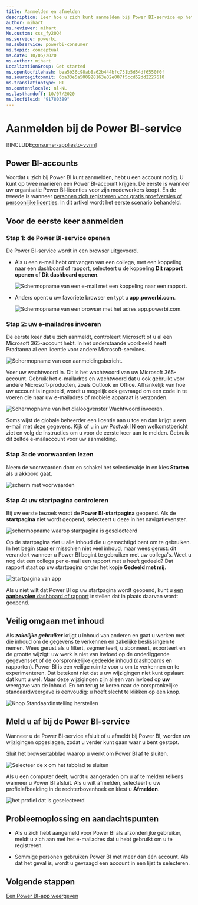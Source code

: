 ```yaml
---
title: Aanmelden en afmelden
description: Leer hoe u zich kunt aanmelden bij Power BI-service op het web en hoe u zich kunt afmelden.
author: mihart
ms.reviewer: mihart
Ms.custom: css_fy20Q4
ms.service: powerbi
ms.subservice: powerbi-consumer
ms.topic: conceptual
ms.date: 10/06/2020
ms.author: mihart
LocalizationGroup: Get started
ms.openlocfilehash: bea5b36c98ab8a62b444bfc731b5d54df6550f0f
ms.sourcegitcommit: 6ba33e5a500928163e02e007f5ccd52dd2227610
ms.translationtype: HT
ms.contentlocale: nl-NL
ms.lasthandoff: 10/07/2020
ms.locfileid: "91780389"
---
```

# <a name="sign-in-to-power-bi-service"></a>Aanmelden bij de Power BI-service

[!INCLUDE[consumer-appliesto-yynn](../includes/consumer-appliesto-yynn.md)]

## <a name="power-bi-accounts"></a>Power BI-accounts
Voordat u zich bij Power BI kunt aanmelden, hebt u een account nodig. U kunt op twee manieren een Power BI-account krijgen. De eerste is wanneer uw organisatie Power BI-licenties voor zijn medewerkers koopt. En de tweede is wanneer [personen zich registreren voor gratis proefversies of persoonlijke licenties](../fundamentals/service-self-service-signup-for-power-bi.md). In dit artikel wordt het eerste scenario behandeld.

## <a name="sign-in-for-the-first-time"></a>Voor de eerste keer aanmelden

### <a name="step-1-open-the-power-bi-service"></a>Stap 1: de Power BI-service openen
De Power BI-service wordt in een browser uitgevoerd. 

- Als u een e-mail hebt ontvangen van een collega, met een koppeling naar een dashboard of rapport, selecteert u de koppeling **Dit rapport openen** of **Dit dashboard openen**.

    ![Schermopname van een e-mail met een koppeling naar een rapport.](media/end-user-sign-in/power-bi-share.png)    

- Anders opent u uw favoriete browser en typt u **app.powerbi.com**.

    ![Schermopname van een browser met het adres app.powerbi.com.](media/end-user-sign-in/power-bi-signin.png)    


### <a name="step-2-type-your-email-address"></a>Stap 2: uw e-mailadres invoeren
De eerste keer dat u zich aanmeldt, controleert Microsoft of u al een Microsoft 365-account hebt. In het onderstaande voorbeeld heeft Pradtanna al een licentie voor andere Microsoft-services. 

![Schermopname van een aanmeldingsbericht.](media/end-user-sign-in/power-bi-already.png)

Voer uw wachtwoord in. Dit is het wachtwoord van uw Microsoft 365-account. Gebruik het e-mailadres en wachtwoord dat u ook gebruikt voor andere Microsoft-producten, zoals Outlook en Office.  Afhankelijk van hoe uw account is ingesteld, wordt u mogelijk ook gevraagd om een code in te voeren die naar uw e-mailadres of mobiele apparaat is verzonden.   

![Schermopname van het dialoogvenster Wachtwoord invoeren.](media/end-user-sign-in/power-bi-pass.png)

Soms wijst de globale beheerder een licentie aan u toe en dan krijgt u een e-mail met deze gegevens. Kijk of u in uw Postvak IN een welkomstbericht ziet en volg de instructies om u voor de eerste keer aan te melden. Gebruik dit zelfde e-mailaccount voor uw aanmelding. 
 
### <a name="step-3-review-the-terms-and-conditions"></a>Stap 3: de voorwaarden lezen
Neem de voorwaarden door en schakel het selectievakje in en kies **Starten** als u akkoord gaat.

![scherm met voorwaarden](media/end-user-sign-in/power-bi-term.png)



### <a name="step-4-review-your-home-landing-page"></a>Stap 4: uw startpagina controleren
Bij uw eerste bezoek wordt de **Power BI-startpagina** geopend. Als de **startpagina** niet wordt geopend, selecteert u deze in het navigatievenster. 

![schermopname waarop startpagina is geselecteerd](media/end-user-sign-in/power-bi-home-blank.png)

Op de startpagina ziet u alle inhoud die u gemachtigd bent om te gebruiken. In het begin staat er misschien niet veel inhoud, maar wees gerust: dit verandert wanneer u Power BI begint te gebruiken met uw collega's. Weet u nog dat een collega per e-mail een rapport met u heeft gedeeld? Dat rapport staat op uw startpagina onder het kopje **Gedeeld met mij**.

![Startpagina van app](media/end-user-sign-in/power-bi-home-new.png)

Als u niet wilt dat Power BI op uw startpagina wordt geopend, kunt u [een **aanbevolen** dashboard of rapport](end-user-featured.md) instellen dat in plaats daarvan wordt geopend. 

## <a name="safely-interact-with-content"></a>Veilig omgaan met inhoud
Als ***zakelijke gebruiker*** krijgt u inhoud van anderen en gaat u werken met die inhoud om de gegevens te verkennen en zakelijke beslissingen te nemen.  Wees gerust als u filtert, segmenteert, u abonneert, exporteert en de grootte wijzigt: uw werk is niet van invloed op de onderliggende gegevensset of de oorspronkelijke gedeelde inhoud (dashboards en rapporten). Power BI is een veilige ruimte voor u om te verkennen en te experimenteren. Dat betekent niet dat u uw wijzigingen niet kunt opslaan: dat kunt u wel. Maar deze wijzigingen zijn alleen van invloed op **uw** weergave van de inhoud. En om terug te keren naar de oorspronkelijke standaardweergave is eenvoudig: u hoeft slecht te klikken op een knop.

![Knop Standaardinstelling herstellen](media/end-user-sign-in/power-bi-reset.png)

## <a name="sign-out-of-the-power-bi-service"></a>Meld u af bij de Power BI-service
Wanneer u de Power BI-service afsluit of u afmeldt bij Power BI, worden uw wijzigingen opgeslagen, zodat u verder kunt gaan waar u bent gestopt.

Sluit het browsertabblad waarop u werkt om Power BI af te sluiten. 

![Selecteer de x om het tabblad te sluiten](media/end-user-sign-in/power-bi-close-tab.png) 

Als u een computer deelt, wordt u aangeraden om u af te melden telkens wanneer u Power BI afsluit.  Als u wilt afmelden, selecteert u uw profielafbeelding in de rechterbovenhoek en kiest u **Afmelden**.  

![het profiel dat is geselecteerd](media/end-user-sign-in/power-bi-signout.png) 

## <a name="troubleshooting-and-considerations"></a>Probleemoplossing en aandachtspunten
- Als u zich hebt aangemeld voor Power BI als afzonderlijke gebruiker, meldt u zich aan met het e-mailadres dat u hebt gebruikt om u te registreren.

- Sommige personen gebruiken Power BI met meer dan één account. Als dat het geval is, wordt u gevraagd een account in een lijst te selecteren. 

## <a name="next-steps"></a>Volgende stappen
[Een Power BI-app weergeven](end-user-app-view.md)
